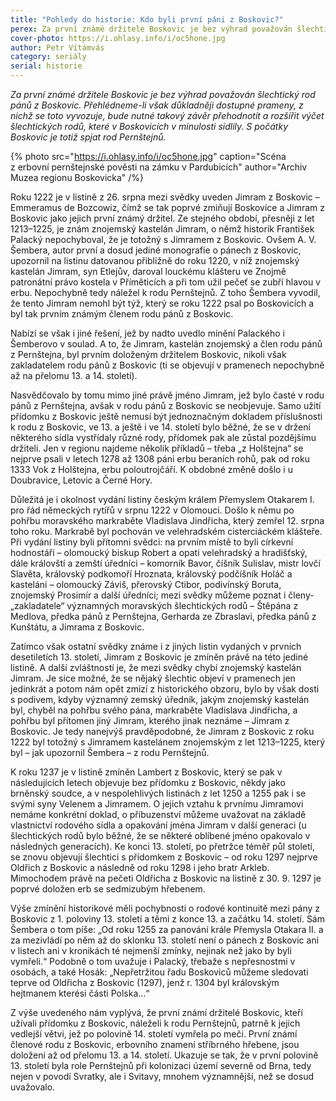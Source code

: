 ```yaml
---
title: "Pohledy do historie: Kdo byli první páni z Boskovic?"
perex: Za první známé držitele Boskovic je bez výhrad považován šlechtický rod pánů z Boskovic. Přehlédneme-li však důkladněji dostupné prameny, z nichž se toto vyvozuje, zjistíme, že s počátky Boskovic je spjat rod Pernštejnů.
cover-photo: https://i.ohlasy.info/i/oc5hone.jpg
author: Petr Vítámvás
category: seriály
serial: historie
---
```


*Za první známé držitele Boskovic je bez výhrad považován šlechtický rod pánů z Boskovic. Přehlédneme-li však důkladněji dostupné prameny, z nichž se toto vyvozuje, bude nutné takový závěr přehodnotit a rozšířit výčet šlechtických rodů, které v Boskovicích v minulosti sídlily. S počátky Boskovic je totiž spjat rod Pernštejnů.*

{% photo src="https://i.ohlasy.info/i/oc5hone.jpg" caption="Scéna z erbovní pernštejnské pověsti na zámku v Pardubicích" author="Archiv Muzea regionu Boskovicka" /%}

Roku 1222 je v listině z 26. srpna mezi svědky uveden Jimram z Boskovic – Emmeramus de Bozcowiz, čímž se tak poprvé zmiňují Boskovice a Jimram z Boskovic jako jejich první známý držitel. Ze stejného období, přesněji z let 1213–1225, je znám znojemský kastelán Jimram, o němž historik František Palacký nepochyboval, že je totožný s Jimramem z Boskovic. Ovšem A. V. Šembera, autor první a dosud jediné monografie o pánech z Boskovic, upozornil na listinu datovanou přibližně do roku 1220, v níž znojemský kastelán Jimram, syn Etlejův, daroval louckému klášteru ve Znojmě patronátní právo kostela v Příměticích a při tom užil pečeť se zubří hlavou v erbu. Nepochybně tedy náležel k rodu Pernštejnů. Z toho Šembera vyvodil, že tento Jimram nemohl být týž, který se roku 1222 psal po Boskovicích a byl tak prvním známým členem rodu pánů z Boskovic.

Nabízí se však i jiné řešení, jež by nadto uvedlo mínění Palackého i Šemberovo v soulad. A to, že Jimram, kastelán znojemský a člen rodu pánů z Pernštejna, byl prvním doloženým držitelem Boskovic, nikoli však zakladatelem rodu pánů z Boskovic (ti se objevují v pramenech nepochybně až na přelomu 13. a 14. století).

Nasvědčovalo by tomu mimo jiné právě jméno Jimram, jež bylo časté v rodu pánů z Pernštejna, avšak v rodu pánů z Boskovic se neobjevuje. Samo užití přídomku z Boskovic ještě nemusí být jednoznačným dokladem příslušnosti k rodu z Boskovic, ve 13. a ještě i ve 14. století bylo běžné, že se v držení některého sídla vystřídaly různé rody, přídomek pak ale zůstal pozdějšímu držiteli. Jen v regionu najdeme několik příkladů – třeba „z Holštejna“ se nejprve psali v letech 1278 až 1308 páni erbu beraních rohů, pak od roku 1333 Vok z Holštejna, erbu poloutrojčáří. K obdobné změně došlo i u Doubravice, Letovic a Černé Hory.

Důležitá je i okolnost vydání listiny českým králem Přemyslem Otakarem I. pro řád německých rytířů v srpnu 1222 v Olomouci. Došlo k němu po pohřbu moravského markraběte Vladislava Jindřicha, který zemřel 12. srpna toho roku. Markrabě byl pochován ve velehradském cisterciáckém klášteře. Při vydání listiny byli přítomni svědci: na prvním místě to byli církevní hodnostáři – olomoucký biskup Robert a opati velehradský a hradišťský, dále královští a zemští úředníci – komorník Bavor, číšník Sulislav, mistr lovčí Slavěta, královský podkomoří Hroznata, královský podčíšník Holáč a kasteláni – olomoucký Záviš, přerovský Ctibor, podivínský Boruta, znojemský Prosimír a další úředníci; mezi svědky můžeme poznat i členy-„zakladatele“ významných moravských šlechtických rodů – Štěpána z Medlova, předka pánů z Pernštejna, Gerharda ze Zbraslavi, předka pánů z Kunštátu, a Jimrama z Boskovic.

Zatímco však ostatní svědky známe i z jiných listin vydaných v prvních desetiletích 13. století, Jimram z Boskovic je zmíněn právě na této jediné listině. A další zvláštností je, že mezi svědky chybí znojemský kastelán Jimram. Je sice možné, že se nějaký šlechtic objeví v pramenech jen jedinkrát a potom nám opět zmizí z historického obzoru, bylo by však dosti s podivem, kdyby významný zemský úředník, jakým znojemský kastelán byl, chyběl na pohřbu svého pána, markraběte Vladislava Jindřicha, a pohřbu byl přítomen jiný Jimram, kterého jinak neznáme – Jimram z Boskovic. Je tedy nanejvýš pravděpodobné, že Jimram z Boskovic z roku 1222 byl totožný s Jimramem kastelánem znojemským z let 1213–1225, který byl – jak upozornil Šembera – z rodu Pernštejnů.

K roku 1237 je v listině zmíněn Lambert z Boskovic, který se pak v následujících letech objevuje bez přídomku z Boskovic, někdy jako brněnský soudce, a v nespolehlivých listinách z let 1250 a 1255 pak i se svými syny Velenem a Jimramem. O jejich vztahu k prvnímu Jimramovi nemáme konkrétní doklad, o příbuzenství můžeme uvažovat na základě vlastnictví rodového sídla a opakování jména Jimram v další generaci (u šlechtických rodů bylo běžné, že se některé oblíbené jméno opakovalo v následných generacích). Ke konci 13. století, po přetržce téměř půl století, se znovu objevují šlechtici s přídomkem z Boskovic – od roku 1297 nejprve Oldřich z Boskovic a následně od roku 1298 i jeho bratr Arkleb. Mimochodem právě na pečeti Oldřicha z Boskovic na listině z 30. 9. 1297 je poprvé doložen erb se sedmizubým hřebenem.

Výše zmínění historikové měli pochybnosti o rodové kontinuitě mezi pány z Boskovic z 1. poloviny 13. století a těmi z konce 13. a začátku 14. století. Sám Šembera o tom píše: „Od roku 1255 za panování krále Přemysla Otakara II. a za mezivládí po něm až do sklonku 13. století není o pánech z Boskovic ani v listech ani v kronikách té nejmenší zmínky, nejinak než jako by byli vymřeli.“ Podobně o tom uvažuje i Palacký, třebaže s nepřesnostmi v osobách, a také Hosák: „Nepřetržitou řadu Boskoviců můžeme sledovati teprve od Oldřicha z Boskovic (1297), jenž r. 1304 byl královským hejtmanem kterési části Polska…“

Z výše uvedeného nám vyplývá, že první známí držitelé Boskovic, kteří užívali přídomku z Boskovic, náleželi k rodu Pernštejnů, patrně k jejich vedlejší větvi, jež po polovině 14. století vymřela po meči. První známí členové rodu z Boskovic, erbovního znamení stříbrného hřebene, jsou doloženi až od přelomu 13. a 14. století. Ukazuje se tak, že v první polovině 13. století byla role Pernštejnů při kolonizaci území severně od Brna, tedy nejen v povodí Svratky, ale i Svitavy, mnohem významnější, než se dosud uvažovalo.
